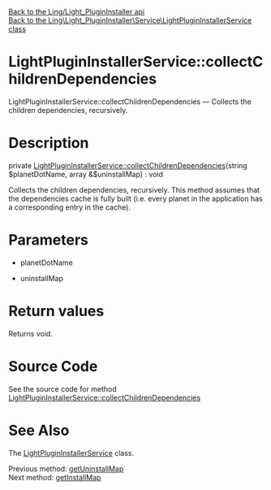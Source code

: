 [Back to the Ling/Light_PluginInstaller api](https://github.com/lingtalfi/Light_PluginInstaller/blob/master/doc/api/Ling/Light_PluginInstaller.md)<br>
[Back to the Ling\Light_PluginInstaller\Service\LightPluginInstallerService class](https://github.com/lingtalfi/Light_PluginInstaller/blob/master/doc/api/Ling/Light_PluginInstaller/Service/LightPluginInstallerService.md)


LightPluginInstallerService::collectChildrenDependencies
================



LightPluginInstallerService::collectChildrenDependencies — Collects the children dependencies, recursively.




Description
================


private [LightPluginInstallerService::collectChildrenDependencies](https://github.com/lingtalfi/Light_PluginInstaller/blob/master/doc/api/Ling/Light_PluginInstaller/Service/LightPluginInstallerService/collectChildrenDependencies.md)(string $planetDotName, array &$uninstallMap) : void




Collects the children dependencies, recursively.
This method assumes that the dependencies cache is fully built (i.e. every planet in the application has
a corresponding entry in the cache).




Parameters
================


- planetDotName

    

- uninstallMap

    


Return values
================

Returns void.








Source Code
===========
See the source code for method [LightPluginInstallerService::collectChildrenDependencies](https://github.com/lingtalfi/Light_PluginInstaller/blob/master/Service/LightPluginInstallerService.php#L571-L579)


See Also
================

The [LightPluginInstallerService](https://github.com/lingtalfi/Light_PluginInstaller/blob/master/doc/api/Ling/Light_PluginInstaller/Service/LightPluginInstallerService.md) class.

Previous method: [getUninstallMap](https://github.com/lingtalfi/Light_PluginInstaller/blob/master/doc/api/Ling/Light_PluginInstaller/Service/LightPluginInstallerService/getUninstallMap.md)<br>Next method: [getInstallMap](https://github.com/lingtalfi/Light_PluginInstaller/blob/master/doc/api/Ling/Light_PluginInstaller/Service/LightPluginInstallerService/getInstallMap.md)<br>

